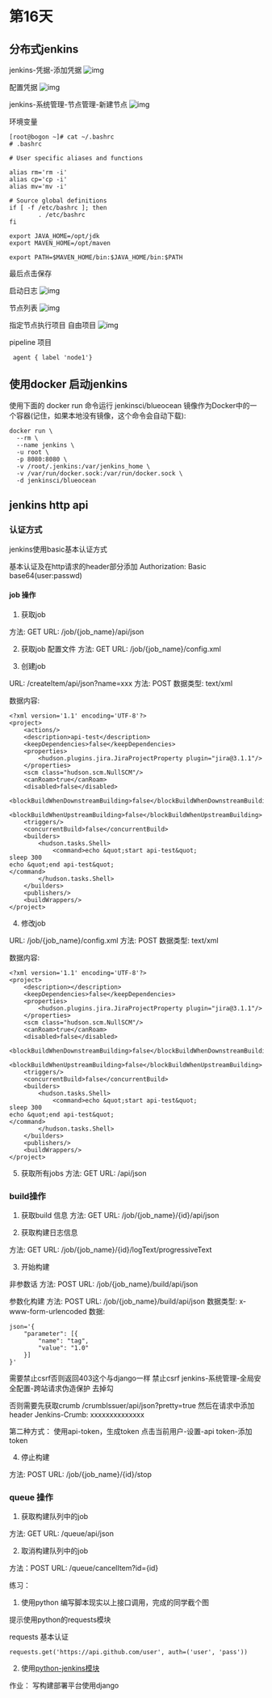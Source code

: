 # 第16天

## 分布式jenkins
jenkins-凭据-添加凭据
![img](./Chapter-16-code/pics/jenkins1.png)

配置凭据
![img](./Chapter-16-code/pics/jenkins2.png)


jenkins-系统管理-节点管理-新建节点
![img](./Chapter-16-code/pics/jenkins3.png)

环境变量
```
[root@bogon ~]# cat ~/.bashrc
# .bashrc

# User specific aliases and functions

alias rm='rm -i'
alias cp='cp -i'
alias mv='mv -i'

# Source global definitions
if [ -f /etc/bashrc ]; then
        . /etc/bashrc
fi

export JAVA_HOME=/opt/jdk
export MAVEN_HOME=/opt/maven

export PATH=$MAVEN_HOME/bin:$JAVA_HOME/bin:$PATH

```
最后点击保存

启动日志
![img](./Chapter-16-code/pics/jenkins5.png)

节点列表
![img](./Chapter-16-code/pics/jenkins6.png)

指定节点执行项目
自由项目
![img](./Chapter-16-code/pics/jenkins7.png)

pipeline 项目
```
 agent { label 'node1'}
```

## 使用docker 启动jenkins

使用下面的 docker run 命令运行 jenkinsci/blueocean 镜像作为Docker中的一个容器(记住，如果本地没有镜像，这个命令会自动下载):

```
docker run \
  --rm \
  --name jenkins \
  -u root \
  -p 8080:8080 \
  -v /root/.jenkins:/var/jenkins_home \
  -v /var/run/docker.sock:/var/run/docker.sock \
  -d jenkinsci/blueocean
```

## jenkins http api

### 认证方式

jenkins使用basic基本认证方式

基本认证及在http请求的header部分添加
Authorization: Basic base64(user:passwd)

#### job 操作 

1. 获取job 

方法: GET 
URL: /job/{job_name}/api/json

2. 获取job 配置文件
方法: GET
URL: /job/{job_name}/config.xml

3. 创建job

URL: /createItem/api/json?name=xxx
方法: POST
数据类型: text/xml

数据内容:
```
<?xml version='1.1' encoding='UTF-8'?>
<project>
    <actions/>
    <description>api-test</description>
    <keepDependencies>false</keepDependencies>
    <properties>
        <hudson.plugins.jira.JiraProjectProperty plugin="jira@3.1.1"/>
    </properties>
    <scm class="hudson.scm.NullSCM"/>
    <canRoam>true</canRoam>
    <disabled>false</disabled>
    <blockBuildWhenDownstreamBuilding>false</blockBuildWhenDownstreamBuilding>
    <blockBuildWhenUpstreamBuilding>false</blockBuildWhenUpstreamBuilding>
    <triggers/>
    <concurrentBuild>false</concurrentBuild>
    <builders>
        <hudson.tasks.Shell>
            <command>echo &quot;start api-test&quot;
sleep 300
echo &quot;end api-test&quot;
</command>
        </hudson.tasks.Shell>
    </builders>
    <publishers/>
    <buildWrappers/>
</project>
```

4. 修改job

URL: /job/{job_name}/config.xml
方法: POST
数据类型: text/xml

数据内容:
```
<?xml version='1.1' encoding='UTF-8'?>
<project>
    <description></description>
    <keepDependencies>false</keepDependencies>
    <properties>
        <hudson.plugins.jira.JiraProjectProperty plugin="jira@3.1.1"/>
    </properties>
    <scm class="hudson.scm.NullSCM"/>
    <canRoam>true</canRoam>
    <disabled>false</disabled>
    <blockBuildWhenDownstreamBuilding>false</blockBuildWhenDownstreamBuilding>
    <blockBuildWhenUpstreamBuilding>false</blockBuildWhenUpstreamBuilding>
    <triggers/>
    <concurrentBuild>false</concurrentBuild>
    <builders>
        <hudson.tasks.Shell>
            <command>echo &quot;start api-test&quot;
sleep 300
echo &quot;end api-test&quot;
</command>
        </hudson.tasks.Shell>
    </builders>
    <publishers/>
    <buildWrappers/>
</project>
```

5. 获取所有jobs
方法: GET
URL: /api/json

### build操作

1. 获取build 信息
方法: GET
URL:  /job/{job_name}/{id}/api/json

2. 获取构建日志信息

方法: GET
URL: /job/{job_name}/{id}/logText/progressiveText

3. 开始构建

非参数话
方法: POST 
URL: /job/{job_name}/build/api/json


参数化构建
方法: POST 
URL: /job/{job_name}/build/api/json
数据类型: x-www-form-urlencoded
数据: 
```
json='{
	"parameter": [{
		"name": "tag",
		"value": "1.0"
	}]
}'
```

需要禁止csrf否则返回403这个与django一样
禁止csrf
jenkins-系统管理-全局安全配置-跨站请求伪造保护 去掉勾

否则需要先获取crumb
/crumbIssuer/api/json?pretty=true
然后在请求中添加header
Jenkins-Crumb: xxxxxxxxxxxxxx

第二种方式：
使用api-token，生成token
点击当前用户-设置-api token-添加token

4. 停止构建

方法: POST
URL: /job/{job_name}/{id}/stop

### queue 操作
1. 获取构建队列中的job

方法: GET
URL: /queue/api/json

2. 取消构建队列中的job

方法：POST
URL: /queue/cancelItem?id={id}



练习：
1. 使用python 编写脚本现实以上接口调用，完成的同学截个图

提示使用python的requests模块

requests 基本认证

```
requests.get('https://api.github.com/user', auth=('user', 'pass'))
```

2. 使用[python-jenkins模块](https://python-jenkins.readthedocs.io/en/latest)

作业：
写构建部署平台使用django